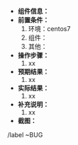 * **组件信息：**  
* **前置条件：**  
    1.  环境：centos7
    2.  组件：
    3.  其他：
* **操作步骤：**    
    1.  xx
* **预期结果：**  
    1.  xx
* **实际结果：**  
    1.  xx
* **补充说明：**  
    1.  xx
* **截图：**    
 
/label ~BUG 